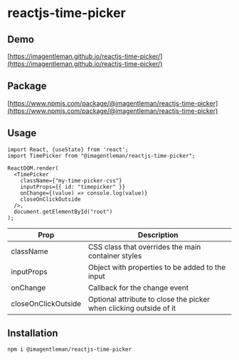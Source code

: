 # reactjs-time-picker

## Demo

[https://imagentleman.github.io/reactjs-time-picker/](https://imagentleman.github.io/reactjs-time-picker/)

## Package

[https://www.npmjs.com/package/@imagentleman/reactjs-time-picker](https://www.npmjs.com/package/@imagentleman/reactjs-time-picker)

## Usage

```
import React, {useState} from 'react';
import TimePicker from "@imagentleman/reactjs-time-picker";

ReactDOM.render(
  <TimePicker
    className={"my-time-picker-css"}
    inputProps={{ id: "timepicker" }}
    onChange={(value) => console.log(value)}
    closeOnClickOutside
  />,
  document.getElementById("root")
);
```

| Prop | Description |
| --- | --- |
| className | CSS class that overrides the main container styles |
| inputProps | Object with properties to be added to the input |
| onChange | Callback for the change event |
| closeOnClickOutside | Optional attribute to close the picker when clicking outside of it |

## Installation

`npm i @imagentleman/reactjs-time-picker`